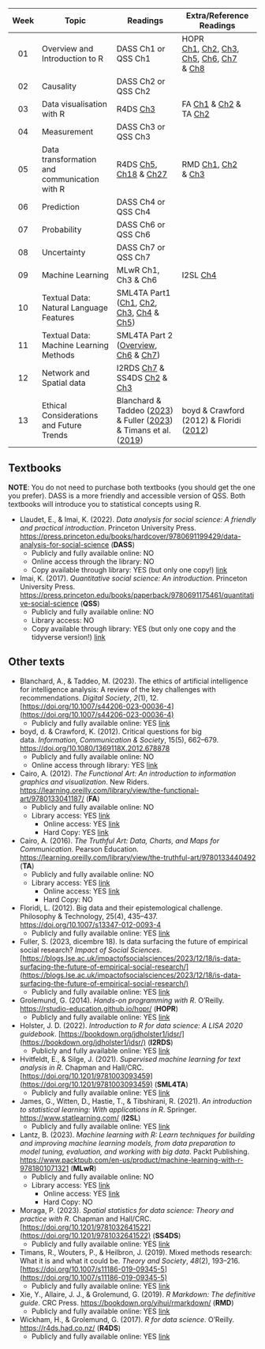 | Week | Topic                                        | Readings                                                                                                                                                                                                                                                                                                                 | Extra/Reference Readings                                                                                                                                                                                                                                                                                                                                                                                                                                                        |
| :--: | -------------------------------------------- | ------------------------------------------------------------------------------------------------------------------------------------------------------------------------------------------------------------------------------------------------------------------------------------------------------------------------ | ------------------------------------------------------------------------------------------------------------------------------------------------------------------------------------------------------------------------------------------------------------------------------------------------------------------------------------------------------------------------------------------------------------------------------------------------------------------------------- |
|  01  | Overview and Introduction to R               | DASS Ch1 or QSS Ch1                                                                                                                                                                                                                                                                                                      | HOPR [Ch1](https://rstudio-education.github.io/hopr/project-1-weighted-dice.html), [Ch2](https://rstudio-education.github.io/hopr/basics.html), [Ch3](https://rstudio-education.github.io/hopr/packages.html), [Ch5](https://rstudio-education.github.io/hopr/r-objects.html), [Ch6](https://rstudio-education.github.io/hopr/r-notation.html), [Ch7](https://rstudio-education.github.io/hopr/modify.html) & [Ch8](https://rstudio-education.github.io/hopr/environments.html) |
|  02  | Causality                                    | DASS Ch2 or QSS Ch2                                                                                                                                                                                                                                                                                                      |                                                                                                                                                                                                                                                                                                                                                                                                                                                                                 |
|  03  | Data visualisation with R                    | R4DS [Ch3](https://r4ds.had.co.nz/data-visualisation.html)                                                                                                                                                                                                                                                               | FA [Ch1](https://learning.oreilly.com/library/view/the-functional-art/9780133041187/ch01.html) & [Ch2](https://learning.oreilly.com/library/view/the-functional-art/9780133041187/ch02.html) & TA [Ch2](https://learning.oreilly.com/library/view/the-truthful-art/9780133440492/ch02.html)                                                                                                                                                                                     |
|  04  | Measurement                                  | DASS Ch3 or QSS Ch3                                                                                                                                                                                                                                                                                                      |                                                                                                                                                                                                                                                                                                                                                                                                                                                                                 |
|  05  | Data transformation and communication with R | R4DS [Ch5](https://r4ds.had.co.nz/transform.html), [Ch18](https://r4ds.had.co.nz/pipes.html) & [Ch27](https://r4ds.had.co.nz/r-markdown.html)                                                                                                                                                                            | RMD [Ch1](https://bookdown.org/yihui/rmarkdown/installation.html), [Ch2](https://bookdown.org/yihui/rmarkdown/basics.html) & [Ch3](https://bookdown.org/yihui/rmarkdown/documents.html)                                                                                                                                                                                                                                                                                         |
|  06  | Prediction                                   | DASS Ch4 or QSS Ch4                                                                                                                                                                                                                                                                                                      |                                                                                                                                                                                                                                                                                                                                                                                                                                                                                 |
|  07  | Probability                                  | DASS Ch6 or QSS Ch6                                                                                                                                                                                                                                                                                                      |                                                                                                                                                                                                                                                                                                                                                                                                                                                                                 |
|  08  | Uncertainty                                  | DASS Ch7 or QSS Ch7                                                                                                                                                                                                                                                                                                      |                                                                                                                                                                                                                                                                                                                                                                                                                                                                                 |
|  09  | Machine Learning                             | MLwR Ch1, Ch3 & Ch6                                                                                                                                                                                                                                                                                                      | I2SL [Ch4](https://link.springer.com/chapter/10.1007/978-1-0716-1418-1_4)                                                                                                                                                                                                                                                                                                                                                                                                       |
|  10  | Textual Data: Natural Language Features      | SML4TA Part1 ([Ch1](https://smltar.com/language), [Ch2](https://smltar.com/tokenization), [Ch3](https://smltar.com/stopwords), [Ch4](https://smltar.com/stemming) & [Ch5](https://smltar.com/embeddings))                                                                                                                |                                                                                                                                                                                                                                                                                                                                                                                                                                                                                 |
|  11  | Textual Data: Machine Learning Methods       | SML4TA Part 2 ([Overview](https://smltar.com/mloverview), [Ch6](https://smltar.com/mlregression) & [Ch7](https://smltar.com/mlclassification))                                                                                                                                                                           |                                                                                                                                                                                                                                                                                                                                                                                                                                                                                 |
|  12  | Network and Spatial data                     | I2RDS [Ch7](https://bookdown.org/jdholster1/idsr/network-analysis.html) &  SS4DS [Ch2](https://www.paulamoraga.com/book-spatial/spatial-data-in-r.html) & [Ch3](https://www.paulamoraga.com/book-spatial/the-sf-package-for-spatial-vector-data.html)                                                                    |                                                                                                                                                                                                                                                                                                                                                                                                                                                                                 |
|  13  | Ethical Considerations and Future Trends     | Blanchard & Taddeo ([2023](https://link.springer.com/article/10.1007/s44206-023-00036-4)) & Fuller ([2023](https://blogs.lse.ac.uk/impactofsocialsciences/2023/12/18/is-data-surfacing-the-future-of-empirical-social-research/)) & Timans et al. ([2019](https://link.springer.com/article/10.1007/s11186-019-09345-5)) | boyd & Crawford (2012) & Floridi ([2012](https://doi.org/10.1007/s13347-012-0093-4))                                                                                                                                                                                                                                                                                                                                                                                            |


## Textbooks
**NOTE**: You do not need to purchase both textbooks (you should get the one you prefer). DASS is a more friendly and accessible version of QSS. Both textbooks will introduce you to statistical concepts using R.
- Llaudet, E., & Imai, K. (2022). _Data analysis for social science: A friendly and practical introduction_. Princeton University Press. https://press.princeton.edu/books/hardcover/9780691199429/data-analysis-for-social-science (**DASS**)
    - Publicly and fully available online: NO
    - Online access through the library: NO
    - Copy available through library: YES (but only one copy!) [link](https://sydney.primo.exlibrisgroup.com/permalink/61USYD_INST/1c0ug48/alma991032428525605106) 
- Imai, K. (2017). _Quantitative social science: An introduction_. Princeton University Press. https://press.princeton.edu/books/paperback/9780691175461/quantitative-social-science (**QSS**)
    - Publicly and fully available online: NO
    - Library access: NO
    - Copy available through library: YES (but only one copy and the tidyverse version!) [link](https://sydney.primo.exlibrisgroup.com/permalink/61USYD_INST/1c0ug48/alma991032454519405106)
## Other texts
- Blanchard, A., & Taddeo, M. (2023). The ethics of artificial intelligence for intelligence analysis: A review of the key challenges with recommendations. _Digital Society_, _2_(1), 12. [https://doi.org/10.1007/s44206-023-00036-4](https://doi.org/10.1007/s44206-023-00036-4)
	-  Publicly and fully available online: YES [link](https://link.springer.com/article/10.1007/s44206-023-00036-4)
- boyd, d. & Crawford, K. (2012). Critical questions for big data. _Information, Communication & Society_, 15(5), 662–679. https://doi.org/10.1080/1369118X.2012.678878
    - Publicly and fully available online: NO
    - Online access through library: YES [link](https://sydney.primo.exlibrisgroup.com/permalink/61USYD_INST/2rsddf/cdi_proquest_miscellaneous_1315867033)
- Cairo, A. (2012). _The Functional Art: An introduction to information graphics and visualization_. New Riders. https://learning.oreilly.com/library/view/the-functional-art/9780133041187/ (**FA**)
    - Publicly and fully available online: NO
    - Library access: YES [link](https://sydney.primo.exlibrisgroup.com/permalink/61USYD_INST/1c0ug48/alma991031515966205106)
        - Online access: YES [link](https://learning.oreilly.com/library/view/the-functional-art/9780133041187/)
        - Hard Copy: YES [link](https://learning.oreilly.com/library/view/the-functional-art/9780133041187/)
- Cairo, A. (2016). _The Truthful Art: Data, Charts, and Maps for Communication_. Pearson Education. https://learning.oreilly.com/library/view/the-truthful-art/9780133440492 (**TA**)
    - Publicly and fully available online: NO
    - Library access: YES [link](https://sydney.primo.exlibrisgroup.com/permalink/61USYD_INST/1c0ug48/alma991031515966205106)
        - Online access: YES [link](https://learning.oreilly.com/library/view/the-truthful-art/9780133440492/)
        - Hard Copy: NO
- Floridi, L. (2012). Big data and their epistemological challenge. Philosophy & Technology, 25(4), 435–437. https://doi.org/10.1007/s13347-012-0093-4
    - Publicly and fully available online: YES [link](https://doi.org/10.1007/s13347-012-0093-4)
- Fuller, S. (2023, dicembre 18). Is data surfacing the future of empirical social research? _Impact of Social Sciences_. [https://blogs.lse.ac.uk/impactofsocialsciences/2023/12/18/is-data-surfacing-the-future-of-empirical-social-research/](https://blogs.lse.ac.uk/impactofsocialsciences/2023/12/18/is-data-surfacing-the-future-of-empirical-social-research/)
	- Publicly and fully available online: YES [link]([https://blogs.lse.ac.uk/impactofsocialsciences/2023/12/18/is-data-surfacing-the-future-of-empirical-social-research/](https://blogs.lse.ac.uk/impactofsocialsciences/2023/12/18/is-data-surfacing-the-future-of-empirical-social-research/))
- Grolemund, G. (2014). _Hands-on programming with R_. O’Reilly. https://rstudio-education.github.io/hopr/ (**HOPR**)
    - Publicly and fully available online: YES [link](https://rstudio-education.github.io/hopr/)
- Holster, J. D. (2022). _Introduction to R for data science: A LISA 2020 guidebook_. [https://bookdown.org/jdholster1/idsr/](https://bookdown.org/jdholster1/idsr/) (**I2RDS**)
	- Publicly and fully available online: YES [link](https://bookdown.org/jdholster1/idsr/)
- Hvitfeldt, E., & Silge, J. (2021). _Supervised machine learning for text analysis in R_. Chapman and Hall/CRC. [https://doi.org/10.1201/9781003093459](https://doi.org/10.1201/9781003093459) (**SML4TA**)
	- Publicly and fully available online: YES [link](https://smltar.com/)
- James, G., Witten, D., Hastie, T., & Tibshirani, R. (2021). _An introduction to statistical learning: With applications in R_. Springer. https://www.statlearning.com/ (**I2SL**)
    - Publicly and fully available online: YES [link](https://link.springer.com/book/10.1007/978-1-0716-1418-1)
- Lantz, B. (2023). _Machine learning with R: Learn techniques for building and improving machine learning models, from data preparation to model tuning, evaluation, and working with big data_. Packt Publishing. https://www.packtpub.com/en-us/product/machine-learning-with-r-9781801071321 (**MLwR**)
	- Publicly and fully available online: NO
	- Library access: YES [link](https://sydney.primo.exlibrisgroup.com/permalink/61USYD_INST/2rsddf/cdi_proquest_ebookcentral_EBC30547398)
        - Online access: YES [link](https://sydney.primo.exlibrisgroup.com/permalink/61USYD_INST/2rsddf/cdi_proquest_ebookcentral_EBC30547398)
        - Hard Copy: NO
- Moraga, P. (2023). _Spatial statistics for data science: Theory and practice with R_. Chapman and Hall/CRC. [https://doi.org/10.1201/9781032641522](https://doi.org/10.1201/9781032641522)  (**SS4DS**)
	- Publicly and fully available online: YES [link](https://www.paulamoraga.com/book-spatial/)
- Timans, R., Wouters, P., & Heilbron, J. (2019). Mixed methods research: What it is and what it could be. _Theory and Society_, _48_(2), 193–216. [https://doi.org/10.1007/s11186-019-09345-5](https://doi.org/10.1007/s11186-019-09345-5) 
	- Publicly and fully available online: YES [link](https://link.springer.com/article/10.1007/s11186-019-09345-5)
- Xie, Y., Allaire, J. J., & Grolemund, G. (2019). _R Markdown: The definitive guide_. CRC Press. https://bookdown.org/yihui/rmarkdown/ (**RMD**)
    - Publicly and fully available online: YES [link](https://bookdown.org/yihui/rmarkdown/)
- Wickham, H., & Grolemund, G. (2017). _R for data science_. O’Reilly. https://r4ds.had.co.nz/ (**R4DS**)
    - Publicly and fully available online: YES [link](https://r4ds.had.co.nz/)
